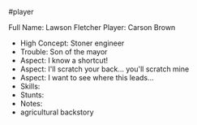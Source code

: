 #player

Full Name: Lawson Fletcher
Player: Carson Brown

- High Concept: Stoner engineer
- Trouble: Son of the mayor
- Aspect: I know a shortcut!
- Aspect: I'll scratch your back... you'll scratch mine
- Aspect: I want to see where this leads...
- Skills:
- Stunts:
- Notes:
- agricultural backstory